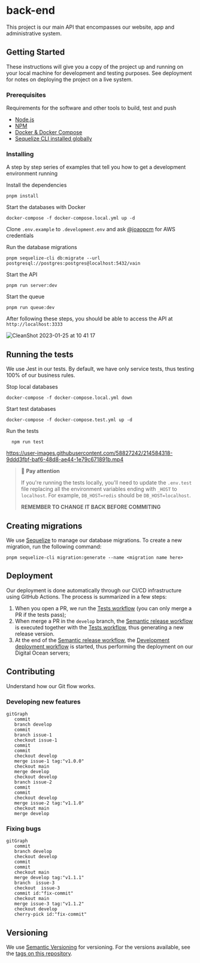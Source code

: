 # back-end

This project is our main API that encompasses our website, app and administrative system.

## Getting Started

These instructions will give you a copy of the project up and running on
your local machine for development and testing purposes. See deployment
for notes on deploying the project on a live system.

### Prerequisites

Requirements for the software and other tools to build, test and push

- [Node.js](https://nodejs.org/en/)
- [NPM](https://docs.npmjs.com/downloading-and-installing-node-js-and-npm)
- [Docker & Docker Compose](https://www.notion.so/Instalando-Docker-6290d9994b0b4555a153576a1d97bee2)
- [Sequelize CLI installed globally](https://www.npmjs.com/package/sequelize-cli)

### Installing

A step by step series of examples that tell you how to get a development
environment running

Install the dependencies

    pnpm install

Start the databases with Docker

    docker-compose -f docker-compose.local.yml up -d

Clone `.env.example` to `.development.env` and ask [@joaopcm](https://github.com/joaopcm) for AWS credentials

Run the database migrations

    pnpm sequelize-cli db:migrate --url postgresql://postgres:postgres@localhost:5432/vain

Start the API

    pnpm run server:dev

Start the queue

    pnpm run queue:dev

After following these steps, you should be able to access the API at
`http://localhost:3333`

![CleanShot 2023-01-25 at 10 41 17](https://user-images.githubusercontent.com/58827242/214578916-16246f91-9910-4120-9ff6-be210486def1.png)

## Running the tests

We use Jest in our tests. By default, we have only service tests, thus testing 100% of our business rules.

Stop local databases

    docker-compose -f docker-compose.local.yml down

Start test databases

    docker-compose -f docker-compose.test.yml up -d

Run the tests

      npm run test

https://user-images.githubusercontent.com/58827242/214584318-9ddd3fbf-baf6-48d8-ae44-1e79c671891b.mp4

> 🚧 **Pay attention**
>
> If you're running the tests locally, you'll need to update the `.env.test` file replacing all the environment variables ending with `_HOST` to `localhost`. For example, `DB_HOST=redis` should be `DB_HOST=localhost`.
>
> **REMEMBER TO CHANGE IT BACK BEFORE COMMITING**

## Creating migrations

We use [Sequelize](https://sequelize.org/) to manage our database migrations. To create a new migration, run the following command:

    pnpm sequelize-cli migration:generate --name <migration name here>

## Deployment

Our deployment is done automatically through our CI/CD infrastructure using GitHub Actions. The process is summarized in a few steps:

1. When you open a PR, we run the [Tests workflow](https://github.com/vainapp/back-end/blob/develop/.github/workflows/test.yml) (you can only merge a PR if the tests pass);
2. When merge a PR in the `develop` branch, the [Semantic release workflow](https://github.com/vainapp/back-end/blob/develop/.github/workflows/release.yml) is executed together with the [Tests workflow](https://github.com/vainapp/back-end/blob/develop/.github/workflows/test.yml), thus generating a new release version.
3. At the end of the [Semantic release workflow](https://github.com/vainapp/back-end/blob/develop/.github/workflows/release.yml), the [Development deployment workflow](https://github.com/vainapp/back-end/blob/develop/.github/workflows/deploy-development.yml) is started, thus performing the deployment on our Digital Ocean servers;

## Contributing

Understand how our Git flow works.

### Developing new features

```mermaid
gitGraph
   commit
   branch develop
   commit
   branch issue-1
   checkout issue-1
   commit
   commit
   checkout develop
   merge issue-1 tag:"v1.0.0"
   checkout main
   merge develop
   checkout develop
   branch issue-2
   commit
   commit
   checkout develop
   merge issue-2 tag:"v1.1.0"
   checkout main
   merge develop
```

### Fixing bugs

```mermaid
gitGraph
   commit
   branch develop
   checkout develop
   commit
   commit
   checkout main
   merge develop tag:"v1.1.1"
   branch  issue-3
   checkout  issue-3
   commit id:"fix-commit"
   checkout main
   merge issue-3 tag:"v1.1.2"
   checkout develop
   cherry-pick id:"fix-commit"
```

## Versioning

We use [Semantic Versioning](http://semver.org/) for versioning. For the versions
available, see the [tags on this
repository](https://github.com/vainapp/back-end/tags).
